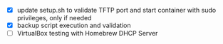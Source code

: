 - [x] update setup.sh to validate TFTP port and start container with sudo privileges, only if needed
- [x] backup script execution and validation
- [ ] VirtualBox testing with Homebrew DHCP Server